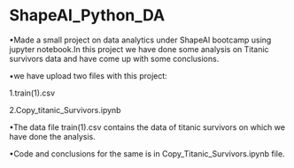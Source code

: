 # ShapeAI_Python_DA

•Made a small project on data analytics under ShapeAI bootcamp using jupyter notebook.In this project we have done some analysis on Titanic survivors data and have come up with some conclusions.

•we have upload two files with this project:

1.train(1).csv

2.Copy_titanic_Survivors.ipynb

•The data file train(1).csv contains the data of titanic survivors  on which we have done the analysis.

•Code and conclusions for the same is in Copy_Titanic_Survivors.ipynb file. 


